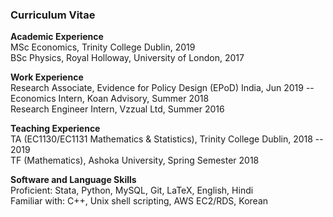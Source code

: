 ### Curriculum Vitae

**Academic Experience**<br>
MSc Economics, Trinity College Dublin, 2019<br>
BSc Physics, Royal Holloway, University of London, 2017

**Work Experience**<br>
Research Associate, Evidence for Policy Design (EPoD) India, Jun 2019 --<br>
Economics Intern, Koan Advisory, Summer 2018<br>
Research Engineer Intern, Vzzual Ltd, Summer 2016

**Teaching Experience**<br>
TA (EC1130/EC1131 Mathematics & Statistics), Trinity College Dublin, 2018 -- 2019<br>
TF (Mathematics), Ashoka University, Spring Semester 2018

**Software and Language Skills**<br>
Proficient: Stata, Python, MySQL, Git, LaTeX, English, Hindi<br>
Familiar with: C++, Unix shell scripting, AWS EC2/RDS, Korean